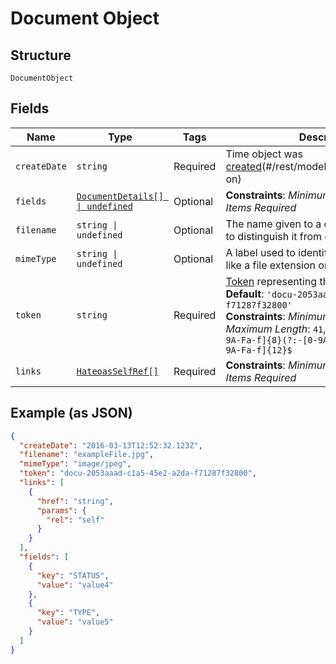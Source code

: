 
# Document Object

## Structure

`DocumentObject`

## Fields

| Name | Type | Tags | Description |
|  --- | --- | --- | --- |
| `createDate` | `string` | Required | Time object was [created](#/rest/models/structures/created-on)(#/rest/models/structures/created-on) |
| `fields` | [`DocumentDetails[] \| undefined`](../../doc/models/document-details.md) | Optional | **Constraints**: *Minimum Items*: `1`, *Unique Items Required* |
| `filename` | `string \| undefined` | Optional | The name given to a computer file in order to distinguish it from other files |
| `mimeType` | `string \| undefined` | Optional | A label used to identify a type of data.  Acts like a file extension on the internet. |
| `token` | `string` | Required | [Token](#/rest/models/structures/token) representing the document<br>**Default**: `'docu-2053aaad-c1a5-45e2-a2da-f71287f32800'`<br>**Constraints**: *Minimum Length*: `41`, *Maximum Length*: `41`, *Pattern*: `^docu-[0-9A-Fa-f]{8}(?:-[0-9A-Fa-f]{4}){3}-[0-9A-Fa-f]{12}$` |
| `links` | [`HateoasSelfRef[]`](../../doc/models/hateoas-self-ref.md) | Required | **Constraints**: *Minimum Items*: `1`, *Unique Items Required* |

## Example (as JSON)

```json
{
  "createDate": "2016-03-13T12:52:32.123Z",
  "filename": "exampleFile.jpg",
  "mimeType": "image/jpeg",
  "token": "docu-2053aaad-c1a5-45e2-a2da-f71287f32800",
  "links": [
    {
      "href": "string",
      "params": {
        "rel": "self"
      }
    }
  ],
  "fields": [
    {
      "key": "STATUS",
      "value": "value4"
    },
    {
      "key": "TYPE",
      "value": "value5"
    }
  ]
}
```

